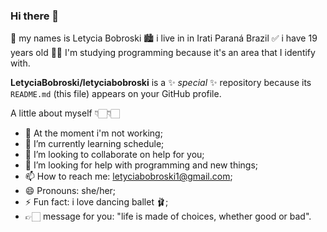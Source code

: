### Hi there 🦋 
🎀 my names is Letycia Bobroski 
🏙  i live in in Irati Paraná Brazil 
✅ i have 19 years old 
💁🏻 I'm studying programming because it's an area that I identify with.

**LetyciaBobroski/letyciabobroski** is a ✨ _special_ ✨ repository because its `README.md` (this file) appears on your GitHub profile.

A little about myself 👇🏻👇🏻

- 🔭 At the moment i'm not working;
- 🌱 I’m currently learning schedule;
- 👯 I’m looking to collaborate on help for you;
- 🤔 I’m looking for help with programming and new things;
- 📫 How to reach me: letyciabobroski1@gmail.com;
- 😄 Pronouns: she/her;
- ⚡ Fun fact: i love dancing ballet 🩰;
- 👉🏻 message for you: "life is made of choices, whether good or bad".

